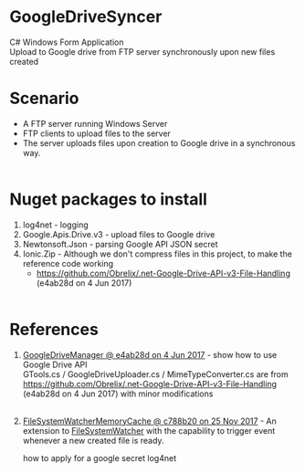 # GoogleDriveSyncer
C# Windows Form Application<br/>
Upload to Google drive from FTP server synchronously upon new files created<br/>

# Scenario
* A FTP server running Windows Server
* FTP clients to upload files to the server
* The server uploads files upon creation to Google drive in a synchronous way.<br/><br/>

# Nuget packages to install<br/>
  1. log4net - logging<br/>
  2. Google.Apis.Drive.v3 - upload files to Google drive<br/>
  3. Newtonsoft.Json - parsing Google API JSON secret<br/>
  4. Ionic.Zip - Although we don't compress files in this project, to make the reference code working
      + https://github.com/Obrelix/.net-Google-Drive-API-v3-File-Handling (e4ab28d on 4 Jun 2017)<br/><br/>
  
# References<br/>
  1. [GoogleDriveManager @ e4ab28d on 4 Jun 2017](https://github.com/Obrelix/.net-Google-Drive-API-v3-File-Handling) - show how to use Google Drive API<br/>
     GTools.cs / GoogleDriveUploader.cs / MimeTypeConverter.cs are from 
     https://github.com/Obrelix/.net-Google-Drive-API-v3-File-Handling (e4ab28d on 4 Jun 2017) 
     with minor modifications<br/><br/>
  2. [FileSystemWatcherMemoryCache @ c788b20 on 25 Nov 2017](https://github.com/benbhall/FileSystemWatcherMemoryCache) - An extension to [FileSystemWatcher](https://msdn.microsoft.com/en-us/library/system.io.filesystemwatcher(v=vs.110).aspx) with the capability to trigger event whenever a new created file is ready.<br/> 
      
      
      
      how to apply for a google secret
      log4net

